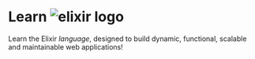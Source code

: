 # Learn ![elixir logo](http://elixir-lang.org/images/logo/logo.png "Elixir Logo")

Learn the Elixir _language_, designed to build dynamic, functional,
scalable and maintainable web applications!
